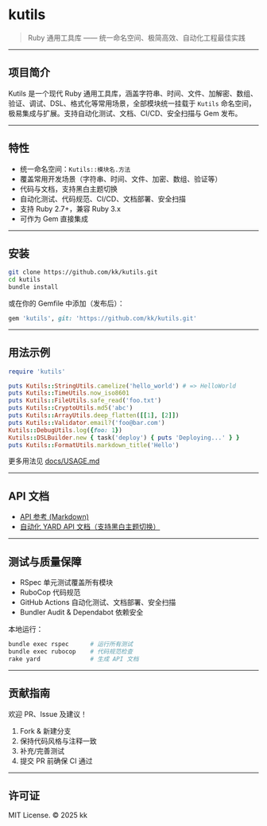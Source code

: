 # kutils

> Ruby 通用工具库 —— 统一命名空间、极简高效、自动化工程最佳实践

---

## 项目简介

Kutils 是一个现代 Ruby 通用工具库，涵盖字符串、时间、文件、加解密、数组、验证、调试、DSL、格式化等常用场景，全部模块统一挂载于 `Kutils` 命名空间，极易集成与扩展。支持自动化测试、文档、CI/CD、安全扫描与 Gem 发布。

---

## 特性

- 统一命名空间：`Kutils::模块名.方法`
- 覆盖常用开发场景（字符串、时间、文件、加密、数组、验证等）
- 代码与文档，支持黑白主题切换
- 自动化测试、代码规范、CI/CD、文档部署、安全扫描
- 支持 Ruby 2.7+，兼容 Ruby 3.x
- 可作为 Gem 直接集成

---

## 安装

```sh
git clone https://github.com/kk/kutils.git
cd kutils
bundle install
```

或在你的 Gemfile 中添加（发布后）：

```ruby
gem 'kutils', git: 'https://github.com/kk/kutils.git'
```

---

## 用法示例

```ruby
require 'kutils'

puts Kutils::StringUtils.camelize('hello_world') # => HelloWorld
puts Kutils::TimeUtils.now_iso8601
puts Kutils::FileUtils.safe_read('foo.txt')
puts Kutils::CryptoUtils.md5('abc')
puts Kutils::ArrayUtils.deep_flatten([[1], [2]])
puts Kutils::Validator.email?('foo@bar.com')
Kutils::DebugUtils.log({foo: 1})
Kutils::DSLBuilder.new { task('deploy') { puts 'Deploying...' } }
puts Kutils::FormatUtils.markdown_title('Hello')
```

更多用法见 [docs/USAGE.md](docs/USAGE.md)

---

## API 文档

- [API 参考 (Markdown)](docs/API.md)
- [自动化 YARD API 文档（支持黑白主题切换）](https://your-gh-pages-url/yardoc/index.html)

---

## 测试与质量保障

- RSpec 单元测试覆盖所有模块
- RuboCop 代码规范
- GitHub Actions 自动化测试、文档部署、安全扫描
- Bundler Audit & Dependabot 依赖安全

本地运行：

```sh
bundle exec rspec      # 运行所有测试
bundle exec rubocop    # 代码规范检查
rake yard              # 生成 API 文档
```

---

## 贡献指南

欢迎 PR、Issue 及建议！

1. Fork & 新建分支
2. 保持代码风格与注释一致
3. 补充/完善测试
4. 提交 PR 前确保 CI 通过

---

## 许可证

MIT License. © 2025 kk
